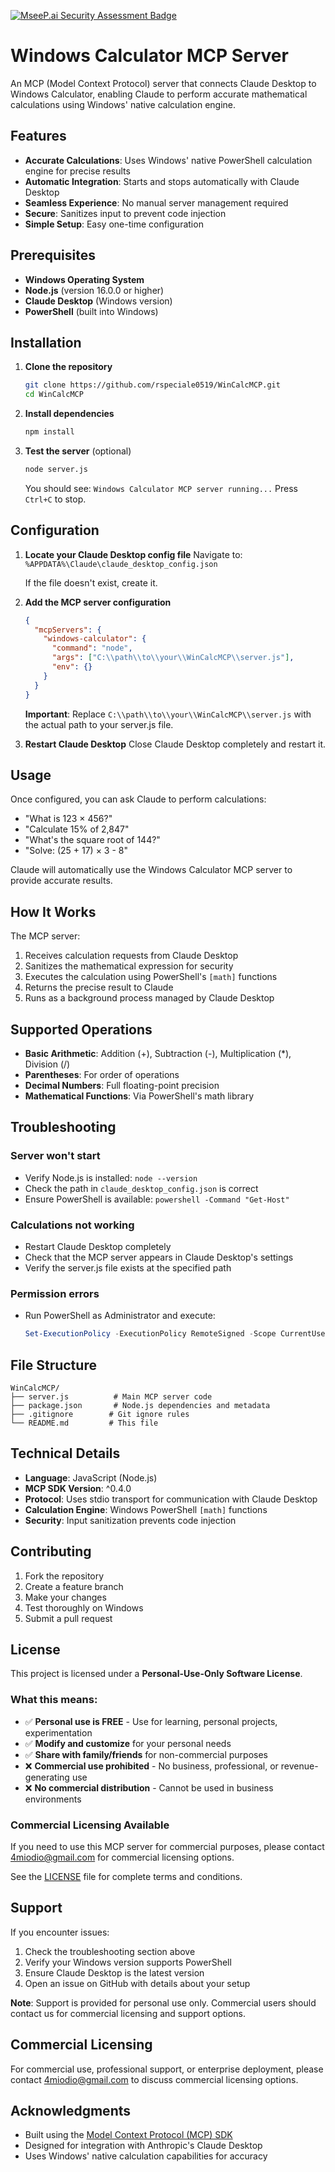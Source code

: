 [![MseeP.ai Security Assessment Badge](https://mseep.net/pr/rspeciale0519-wincalcmcp-badge.png)](https://mseep.ai/app/rspeciale0519-wincalcmcp)

# Windows Calculator MCP Server

An MCP (Model Context Protocol) server that connects Claude Desktop to Windows Calculator, enabling Claude to perform accurate mathematical calculations using Windows' native calculation engine.

## Features

- **Accurate Calculations**: Uses Windows' native PowerShell calculation engine for precise results
- **Automatic Integration**: Starts and stops automatically with Claude Desktop
- **Seamless Experience**: No manual server management required
- **Secure**: Sanitizes input to prevent code injection
- **Simple Setup**: Easy one-time configuration

## Prerequisites

- **Windows Operating System**
- **Node.js** (version 16.0.0 or higher)
- **Claude Desktop** (Windows version)
- **PowerShell** (built into Windows)

## Installation

1. **Clone the repository**
   ```bash
   git clone https://github.com/rspeciale0519/WinCalcMCP.git
   cd WinCalcMCP
   ```

2. **Install dependencies**
   ```bash
   npm install
   ```

3. **Test the server** (optional)
   ```bash
   node server.js
   ```
   You should see: `Windows Calculator MCP server running...`
   Press `Ctrl+C` to stop.

## Configuration

1. **Locate your Claude Desktop config file**
   Navigate to: `%APPDATA%\Claude\claude_desktop_config.json`
   
   If the file doesn't exist, create it.

2. **Add the MCP server configuration**
   ```json
   {
     "mcpServers": {
       "windows-calculator": {
         "command": "node",
         "args": ["C:\\path\\to\\your\\WinCalcMCP\\server.js"],
         "env": {}
       }
     }
   }
   ```
   
   **Important**: Replace `C:\\path\\to\\your\\WinCalcMCP\\server.js` with the actual path to your server.js file.

3. **Restart Claude Desktop**
   Close Claude Desktop completely and restart it.

## Usage

Once configured, you can ask Claude to perform calculations:

- "What is 123 × 456?"
- "Calculate 15% of 2,847"
- "What's the square root of 144?"
- "Solve: (25 + 17) × 3 - 8"

Claude will automatically use the Windows Calculator MCP server to provide accurate results.

## How It Works

The MCP server:
1. Receives calculation requests from Claude Desktop
2. Sanitizes the mathematical expression for security
3. Executes the calculation using PowerShell's `[math]` functions
4. Returns the precise result to Claude
5. Runs as a background process managed by Claude Desktop

## Supported Operations

- **Basic Arithmetic**: Addition (+), Subtraction (-), Multiplication (*), Division (/)
- **Parentheses**: For order of operations
- **Decimal Numbers**: Full floating-point precision
- **Mathematical Functions**: Via PowerShell's math library

## Troubleshooting

### Server won't start
- Verify Node.js is installed: `node --version`
- Check the path in `claude_desktop_config.json` is correct
- Ensure PowerShell is available: `powershell -Command "Get-Host"`

### Calculations not working
- Restart Claude Desktop completely
- Check that the MCP server appears in Claude Desktop's settings
- Verify the server.js file exists at the specified path

### Permission errors
- Run PowerShell as Administrator and execute:
  ```powershell
  Set-ExecutionPolicy -ExecutionPolicy RemoteSigned -Scope CurrentUser
  ```

## File Structure

```
WinCalcMCP/
├── server.js          # Main MCP server code
├── package.json       # Node.js dependencies and metadata
├── .gitignore        # Git ignore rules
└── README.md         # This file
```

## Technical Details

- **Language**: JavaScript (Node.js)
- **MCP SDK Version**: ^0.4.0
- **Protocol**: Uses stdio transport for communication with Claude Desktop
- **Calculation Engine**: Windows PowerShell `[math]` functions
- **Security**: Input sanitization prevents code injection

## Contributing

1. Fork the repository
2. Create a feature branch
3. Make your changes
4. Test thoroughly on Windows
5. Submit a pull request

## License

This project is licensed under a **Personal-Use-Only Software License**. 

### What this means:
- ✅ **Personal use is FREE** - Use for learning, personal projects, experimentation
- ✅ **Modify and customize** for your personal needs
- ✅ **Share with family/friends** for non-commercial purposes
- ❌ **Commercial use prohibited** - No business, professional, or revenue-generating use
- ❌ **No commercial distribution** - Cannot be used in business environments

### Commercial Licensing Available
If you need to use this MCP server for commercial purposes, please contact 4miodio@gmail.com for commercial licensing options.

See the [LICENSE](LICENSE) file for complete terms and conditions.

## Support

If you encounter issues:
1. Check the troubleshooting section above
2. Verify your Windows version supports PowerShell
3. Ensure Claude Desktop is the latest version
4. Open an issue on GitHub with details about your setup

**Note**: Support is provided for personal use only. Commercial users should contact us for commercial licensing and support options.

## Commercial Licensing

For commercial use, professional support, or enterprise deployment, please contact 4miodio@gmail.com to discuss commercial licensing options.

## Acknowledgments

- Built using the [Model Context Protocol (MCP) SDK](https://github.com/modelcontextprotocol/sdk)
- Designed for integration with Anthropic's Claude Desktop
- Uses Windows' native calculation capabilities for accuracy
